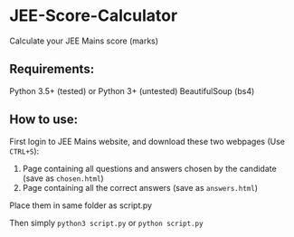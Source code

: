 # JEE-Score-Calculator
Calculate your JEE Mains score (marks)

## Requirements:
Python 3.5+ (tested) or Python 3+ (untested)
BeautifulSoup (bs4)

## How to use:
First login to JEE Mains website, and download these two webpages (Use `CTRL+S`):
1. Page containing all questions and answers chosen by the candidate (save as `chosen.html`)
2. Page containing all the correct answers (save as `answers.html`)

Place them in same folder as script.py

Then simply `python3 script.py` or `python script.py`

